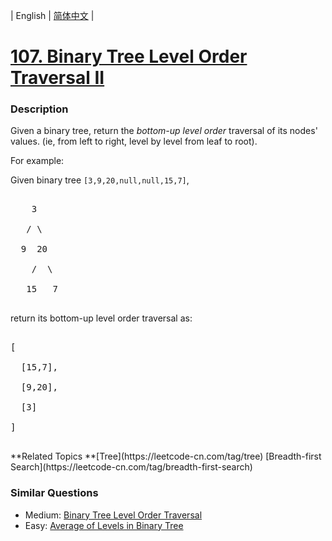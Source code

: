 | English | [简体中文](README.md) |

# [107. Binary Tree Level Order Traversal II](https://leetcode-cn.com/problems/binary-tree-level-order-traversal-ii)
 ### Description
<p>Given a binary tree, return the <i>bottom-up level order</i> traversal of its nodes' values. (ie, from left to right, level by level from leaf to root).</p>

<p>
For example:<br />
Given binary tree <code>[3,9,20,null,null,15,7]</code>,<br />
<pre>
    3
   / \
  9  20
    /  \
   15   7
</pre>
</p>
<p>
return its bottom-up level order traversal as:<br />
<pre>
[
  [15,7],
  [9,20],
  [3]
]
</pre>
</p>
**Related Topics	**[Tree](https://leetcode-cn.com/tag/tree) [Breadth-first Search](https://leetcode-cn.com/tag/breadth-first-search) 

### Similar Questions
 - Medium:	[Binary Tree Level Order Traversal](https://leetcode-cn.com/problems/binary-tree-level-order-traversal) 
 - Easy:	[Average of Levels in Binary Tree](https://leetcode-cn.com/problems/average-of-levels-in-binary-tree) 
